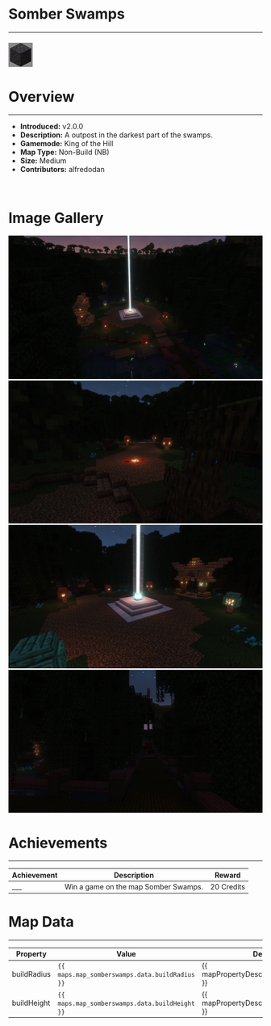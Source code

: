 # Somber Swamps

***

#### ![somberswampsicon](../assets/maps/somberswamps/somber_swamps-icon.jpg)

# Overview
***
- **Introduced:** v2.0.0
- **Description:** A outpost in the darkest part of the swamps.
- **Gamemode:** King of the Hill
- **Map Type:** Non-Build (NB)
- **Size:** Medium
- **Contributors:** alfredodan

<br />  

# Image Gallery
![Somber Swamps - Beacon](../assets/maps/somberswamps/somber_swamps-overview.jpg '')
![Somber Swamps - Spawn](../assets/maps/somberswamps/somber_swamps-spawn.jpg)
![Somber Swamps - Beacon](../assets/maps/somberswamps/somber_swamps-beacon.jpg )
![Somber Swamps - Flank](../assets/maps/somberswamps/somber_swamps-flank.jpg '')

# Achievements
***

| Achievement | Description | Reward |
| ----- | ----- | ------ |
| ___ | Win a game on the map Somber Swamps. | 20 Credits |



# Map Data
***

| Property | Value | Description |
| ----------- | ----------- | ------ |
| buildRadius |`{{ maps.map_somberswamps.data.buildRadius }}`| {{ mapPropertyDescriptions.buildRadius.koth }} |
| buildHeight |`{{ maps.map_somberswamps.data.buildHeight }}`| {{ mapPropertyDescriptions.buildHeight.koth }} |